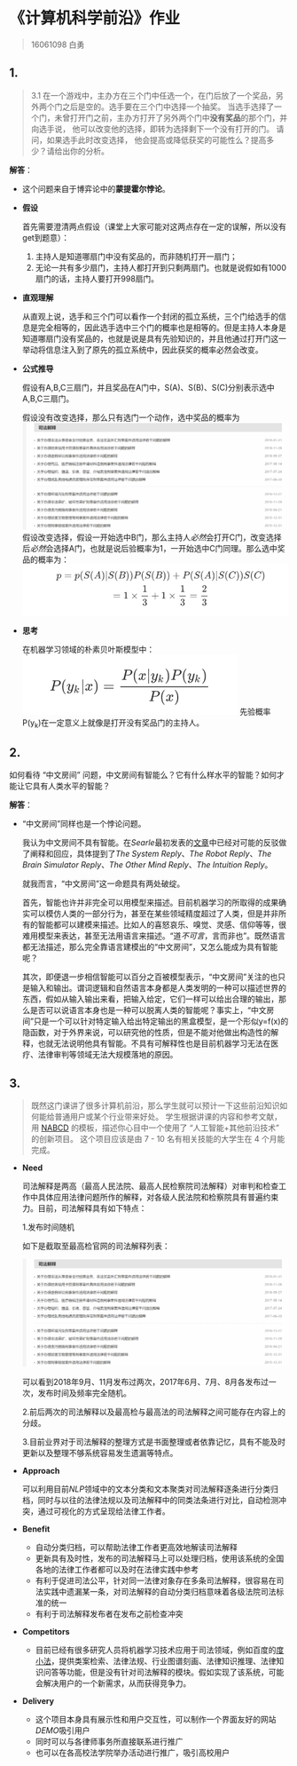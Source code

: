 # 《计算机科学前沿》作业

> 16061098 白勇

## 1.

> 3.1 在一个游戏中，主办方在三个门中任选一个，在门后放了一个奖品，另外两个门之后是空的。选手要在三个门中选择一个抽奖。 当选手选择了一个门，未曾打开门之前，主办方打开了另外两个门中**没有奖品**的那个门，并向选手说， 他可以改变他的选择，即转为选择剩下一个没有打开的门。 请问，如果选手此时改变选择， 他会提高或降低获奖的可能性么？提高多少？请给出你的分析。 

**解答**：

* 这个问题来自于博弈论中的**蒙提霍尔悖论**。

* **假设**

  首先需要澄清两点假设（课堂上大家可能对这两点存在一定的误解，所以没有get到题意）：

  1. 主持人是知道哪扇门中没有奖品的，而非随机打开一扇门；
  2. 无论一共有多少扇门，主持人都打开到只剩两扇门。也就是说假如有1000扇门的话，主持人要打开998扇门。

* **直观理解**

  从直观上说，选手和三个门可以看作一个封闭的孤立系统，三个门给选手的信息是完全相等的，因此选手选中三个门的概率也是相等的。但是主持人本身是知道哪扇门没有奖品的，也就是说是具有先验知识的，并且他通过打开门这一举动将信息注入到了原先的孤立系统中，因此获奖的概率必然会改变。

* **公式推导**

  假设有A,B,C三扇门，并且奖品在A门中，S(A)、S(B)、S(C)分别表示选中A,B,C三扇门。

  假设没有改变选择，那么只有选门一个动作，选中奖品的概率为
  ![公式1](https://github.com/byby221b/Homework/blob/master/img/1.PNG?raw=true)
  假设改变选择，假设一开始选中B门，那么主持人*必然*会打开C门，改变选择后*必然*会选择A门，也就是说后验概率为1，一开始选中C门同理。那么选中奖品的概率为：
  ![公式2](https://github.com/byby221b/Homework/blob/master/img/eq2.png)

* **思考**

  在机器学习领域的朴素贝叶斯模型中：
  ![公式3](https://github.com/byby221b/Homework/blob/master/img/eq3.png)
  先验概率P(y<sub>k</sub>)在一定意义上就像是打开没有奖品门的主持人。
## 2.

如何看待 “中文房间” 问题，中文房间有智能么？它有什么样水平的智能？如何才能让它具有人类水平的智能？

**解答**：

* “中文房间”同样也是一个悖论问题。

  我认为中文房间不具有智能。在*Searle*最初发表的[文章](https://stanford.library.sydney.edu.au/entries/chinese-room/)中已经对可能的反驳做了阐释和回应，具体提到了*The System Reply*、*The Robot Reply*、*The Brain Simulator Reply*、*The Other Mind Reply*、*The Intuition Reply*。

  就我而言，“中文房间”这一命题具有两处破绽。

  首先，智能也许并非完全可以用模型来描述。目前机器学习的所取得的成果确实可以模仿人类的一部分行为，甚至在某些领域精度超过了人类，但是并非所有的智能都可以建模来描述。比如人的喜怒哀乐、嗅觉、灵感、信仰等等，很难用模型来表达，甚至无法用语言来描述。“道*不可言*，言而非也”。既然语言都无法描述，那么完全靠语言建模出的“中文房间”，又怎么能成为具有智能呢？

  其次，即便退一步相信智能可以百分之百被模型表示，“中文房间”关注的也只是输入和输出。谓词逻辑和自然语言本身都是人类发明的一种可以描述世界的东西，假如从输入输出来看，把输入给定，它们一样可以给出合理的输出，那么是否可以说语言本身也是一种可以脱离人类的智能呢？事实上，“中文房间”只是一个可以针对特定输入给出特定输出的黑盒模型，是一个形似y=f(x)的隐函数，对于外界来说，可以研究他的性质，但是不能对他做出构造性的解释，也就无法说明他具有智能。不具有可解释性也是目前机器学习无法在医疗、法律审判等领域无法大规模落地的原因。

## 3.

> 既然这门课讲了很多计算机前沿，那么学生就可以预计一下这些前沿知识如何能给普通用户或某个行业带来好处。 学生根据讲课的内容和参考文献，用 [NABCD](https://www.cnblogs.com/xinz/archive/2010/12/01/1893323.html) 的模板，描述你心目中一个使用了 “人工智能+其他前沿技术” 的创新项目。 这个项目应该是由 7 - 10 名有相关技能的大学生在 4 个月能完成。

* **Need**

  司法解释是两高（最高人民法院、最高人民检察院司法解释）对审判和检查工作中具体应用法律问题所作的解释，对各级人民法院和检察院具有普遍约束力。目前，司法解释具有如下特点：

  1.发布时间随机

  如下是截取至最高检官网的司法解释列表：

  ![有个图](https://github.com/byby221b/Homework/blob/master/img/1.png)

  可以看到2018年9月、11月发布过两次，2017年6月、7月、8月各发布过一次，发布时间及频率完全随机。

  2.前后两次的司法解释以及最高检与最高法的司法解释之间可能存在内容上的分歧。

  3.目前业界对于司法解释的整理方式是书面整理或者依靠记忆，具有不能及时更新以及整理不够系统容易发生遗漏等特点。

* **Approach** 

  可以利用目前*NLP*领域中的文本分类和文本聚类对司法解释逐条进行分类归档，同时与以往的法律法规以及司法解释中的同类法条进行对比，自动检测冲突，通过可视化的方式呈现给法律工作者。

* **Benefit**

  * 自动分类归档，可以帮助法律工作者更高效地解读司法解释
  * 更新具有及时性，发布的司法解释马上可以处理归档，使用该系统的全国各地的法律工作者都可以及时在法律实践中参考
  * 有利于促进司法公平，针对同一法律对象存在多条司法解释，很容易在司法实践中遗漏某一条，对司法解释的自动分类归档意味着各级法院司法标准的统一
  * 有利于司法解释发布者在发布之前检查冲突

* **Competitors** 

  * 目前已经有很多研究人员将机器学习技术应用于司法领域，例如百度的[度小法](https://duxiaofa.baidu.com/list?searchType=statute)，提供类案检索、法律法规、行业图谱刻画、法律知识推理、法律知识问答等功能，但是没有针对司法解释的模块。假如实现了该系统，可能会解决用户的一个新需求，从而获得竞争力。
* **Delivery** 
  * 这个项目本身具有展示性和用户交互性，可以制作一个界面友好的网站*DEMO*吸引用户
  * 同时可以与各律师事务所直接联系进行推广
  * 也可以在各高校法学院举办活动进行推广，吸引高校用户
